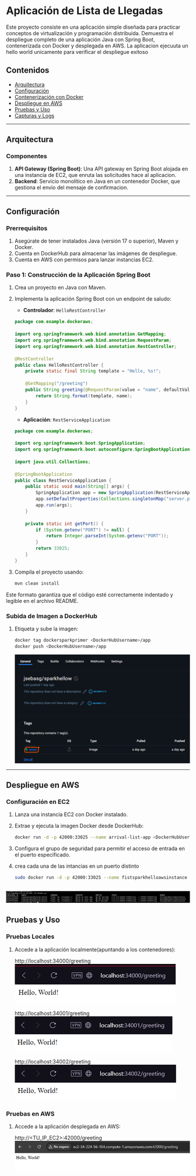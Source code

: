 # Aplicación de Lista de Llegadas

Este proyecto consiste en una aplicación simple diseñada para practicar conceptos de virtualización y programación distribuida. Demuestra el despliegue completo de una aplicación Java con Spring Boot, contenerizada con Docker y desplegada en AWS. La aplicacion ejecuuta un hello world unicamente para verificar el despliegue exitoso

## Contenidos

- [Arquitectura](#arquitectura)
- [Configuración](#configuración)
- [Contenerización con Docker](#contenerización-con-docker)
- [Despliegue en AWS](#despliegue-en-aws)
- [Pruebas y Uso](#pruebas-y-uso)
- [Capturas y Logs](#capturas-y-logs)

---

## Arquitectura

### Componentes

1. **API Gateway (Spring Boot)**: Una API gateway en Spring Boot alojada en una instancia de EC2, que enruta las solicitudes hace al aplicacion. 
2. **Backend**: Servicio monolítico en Java en un contenedor Docker, que gestiona el envio del mensaje de confirmacion. 

---

## Configuración

### Prerrequisitos
1. Asegúrate de tener instalados Java (versión 17 o superior), Maven y Docker.
2. Cuenta en DockerHub para almacenar las imágenes de despliegue.
3. Cuenta en AWS con permisos para lanzar instancias EC2.

### Paso 1: Construcción de la Aplicación Spring Boot

1. Crea un proyecto en Java con Maven.
2. Implementa la aplicación Spring Boot con un endpoint de saludo:

    - **Controlador**: `HelloRestController`

    ```java
    package com.example.dockeraws;

    import org.springframework.web.bind.annotation.GetMapping;
    import org.springframework.web.bind.annotation.RequestParam;
    import org.springframework.web.bind.annotation.RestController;

    @RestController
    public class HelloRestController {
        private static final String template = "Hello, %s!";

        @GetMapping("/greeting")
        public String greeting(@RequestParam(value = "name", defaultValue = "World") String name) {
            return String.format(template, name);
        }
    }
    ```

    - **Aplicación**: `RestServiceApplication`

    ```java
    package com.example.dockeraws;

    import org.springframework.boot.SpringApplication;
    import org.springframework.boot.autoconfigure.SpringBootApplication;

    import java.util.Collections;

    @SpringBootApplication
    public class RestServiceApplication {
        public static void main(String[] args) {
            SpringApplication app = new SpringApplication(RestServiceApplication.class);
            app.setDefaultProperties(Collections.singletonMap("server.port", getPort()));
            app.run(args);
        }

        private static int getPort() {
            if (System.getenv("PORT") != null) {
                return Integer.parseInt(System.getenv("PORT"));
            }
            return 33025;
        }
    }
    ```

3. Compila el proyecto usando:

    ```bash
    mvn clean install
    ```

Este formato garantiza que el código esté correctamente indentado y legible en el archivo README.

### Subida de Imagen a DockerHub
1. Etiqueta y sube la imagen:
   ```bash
   docker tag dockersparkprimer <DockerHubUsername>/app
   docker push <DockerHubUsername>/app
   ```
   ![img.png](imgs/img-7.png)

---

## Despliegue en AWS

### Configuración en EC2
1. Lanza una instancia EC2 con Docker instalado.
2. Extrae y ejecuta la imagen Docker desde DockerHub:
   ```bash
   docker run -d -p 42000:33025 --name arrival-list-app <DockerHubUsername>/app
   ```
   

3. Configura el grupo de seguridad para permitir el acceso de entrada en el puerto especificado.
4. crea cada una de las intancias en un puerto distinto
   ```bash
   sudo docker run -d -p 42000:33025 --name fistsparkhelloawsinstance jsebasg/sparkhellow:latest 
   ```
![img_3.png](imgs/img_3.png)
---

## Pruebas y Uso

### Pruebas Locales
1. Accede a la aplicación localmente(apuntando a los contenedores):
   
   http://localhost:34000/greeting
   ![img_2.png](imgs/img_2.png)
   
   http://localhost:34001/greeting
   ![img_1.png](imgs/img_1.png)

   http://localhost:34002/greeting
   ![img.png](imgs/img.png)
   

### Pruebas en AWS
1. Accede a la aplicación desplegada en AWS:
   
   http://<TU_IP_EC2>:42000/greeting
   ![img_4.png](imgs/img_4.png)
